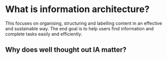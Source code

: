 # What is information architecture?
This focuses on organising, structuring and labelling content in an effective and sustainable way. The end goal is to help users find information and complete tasks easily and efficiently.

## Why does well thought out IA matter?
